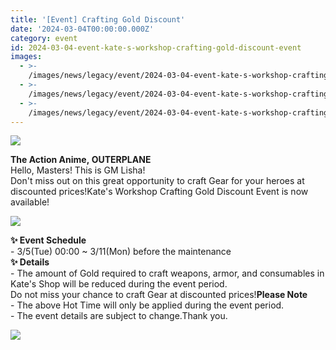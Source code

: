 ```yaml
---
title: '[Event] Crafting Gold Discount'
date: '2024-03-04T00:00:00.000Z'
category: event
id: 2024-03-04-event-kate-s-workshop-crafting-gold-discount-event
images:
  - >-
    /images/news/legacy/event/2024-03-04-event-kate-s-workshop-crafting-gold-discount-event/63f8560101d54b88aa55892f276f8215.webp
  - >-
    /images/news/legacy/event/2024-03-04-event-kate-s-workshop-crafting-gold-discount-event/1458c41f7fa442ce9df3a0b6897d3733_002.webp
  - >-
    /images/news/legacy/event/2024-03-04-event-kate-s-workshop-crafting-gold-discount-event/ed8ad32019c148938f52cea569915e67.webp
---
```


![](/images/news/legacy/event/2024-03-04-event-kate-s-workshop-crafting-gold-discount-event/63f8560101d54b88aa55892f276f8215.webp)  

**The Action Anime, OUTERPLANE**  
Hello, Masters! This is GM Lisha!  
Don't miss out on this great opportunity to craft Gear for your heroes at discounted prices!Kate's Workshop Crafting Gold Discount Event is now available!

![](/images/news/legacy/event/2024-03-04-event-kate-s-workshop-crafting-gold-discount-event/1458c41f7fa442ce9df3a0b6897d3733_002.webp)  
  

**✨ Event Schedule**  
\- 3/5(Tue) 00:00 ~ 3/11(Mon) before the maintenance  
**✨ Details**  
\- The amount of Gold required to craft weapons, armor, and consumables in Kate's Shop will be reduced during the event period.  
Do not miss your chance to craft Gear at discounted prices!**Please Note**  
\- The above Hot Time will only be applied during the event period.  
\- The event details are subject to change.Thank you.

![](/images/news/legacy/event/2024-03-04-event-kate-s-workshop-crafting-gold-discount-event/ed8ad32019c148938f52cea569915e67.webp)
